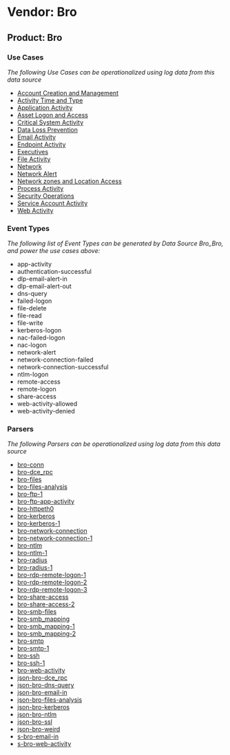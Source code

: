Vendor: Bro
===========
Product: Bro
------------

### Use Cases

_The following Use Cases can be operationalized using log data from this data source_

* [Account Creation and Management](usecase_account_creation_and_management.md)
* [Activity Time  and Type](usecase_activity_time__and_type.md)
* [Application Activity](usecase_application_activity.md)
* [Asset Logon and Access](usecase_asset_logon_and_access.md)
* [Critical System Activity](usecase_critical_system_activity.md)
* [Data Loss Prevention](usecase_data_loss_prevention.md)
* [Email Activity](usecase_email_activity.md)
* [Endpoint Activity](usecase_endpoint_activity.md)
* [Executives](usecase_executives.md)
* [File Activity](usecase_file_activity.md)
* [Network](usecase_network.md)
* [Network Alert](usecase_network_alert.md)
* [Network zones and Location Access](usecase_network_zones_and_location_access.md)
* [Process Activity](usecase_process_activity.md)
* [Security Operations](usecase_security_operations.md)
* [Service Account Activity](usecase_service_account_activity.md)
* [Web Activity](usecase_web_activity.md)


### Event Types

_The following list of Event Types can be generated by Data Source Bro_Bro, and power the use cases above:_

- app-activity
- authentication-successful
- dlp-email-alert-in
- dlp-email-alert-out
- dns-query
- failed-logon
- file-delete
- file-read
- file-write
- kerberos-logon
- nac-failed-logon
- nac-logon
- network-alert
- network-connection-failed
- network-connection-successful
- ntlm-logon
- remote-access
- remote-logon
- share-access
- web-activity-allowed
- web-activity-denied


### Parsers

_The following Parsers can be operationalized using log data from this data source_

* [bro-conn](parserContent_bro-conn.md)
* [bro-dce_rpc](parserContent_bro-dce_rpc.md)
* [bro-files](parserContent_bro-files.md)
* [bro-files-analysis](parserContent_bro-files-analysis.md)
* [bro-ftp-1](parserContent_bro-ftp-1.md)
* [bro-ftp-app-activity](parserContent_bro-ftp-app-activity.md)
* [bro-httpeth0](parserContent_bro-httpeth0.md)
* [bro-kerberos](parserContent_bro-kerberos.md)
* [bro-kerberos-1](parserContent_bro-kerberos-1.md)
* [bro-network-connection](parserContent_bro-network-connection.md)
* [bro-network-connection-1](parserContent_bro-network-connection-1.md)
* [bro-ntlm](parserContent_bro-ntlm.md)
* [bro-ntlm-1](parserContent_bro-ntlm-1.md)
* [bro-radius](parserContent_bro-radius.md)
* [bro-radius-1](parserContent_bro-radius-1.md)
* [bro-rdp-remote-logon-1](parserContent_bro-rdp-remote-logon-1.md)
* [bro-rdp-remote-logon-2](parserContent_bro-rdp-remote-logon-2.md)
* [bro-rdp-remote-logon-3](parserContent_bro-rdp-remote-logon-3.md)
* [bro-share-access](parserContent_bro-share-access.md)
* [bro-share-access-2](parserContent_bro-share-access-2.md)
* [bro-smb-files](parserContent_bro-smb-files.md)
* [bro-smb_mapping](parserContent_bro-smb_mapping.md)
* [bro-smb_mapping-1](parserContent_bro-smb_mapping-1.md)
* [bro-smb_mapping-2](parserContent_bro-smb_mapping-2.md)
* [bro-smtp](parserContent_bro-smtp.md)
* [bro-smtp-1](parserContent_bro-smtp-1.md)
* [bro-ssh](parserContent_bro-ssh.md)
* [bro-ssh-1](parserContent_bro-ssh-1.md)
* [bro-web-activity](parserContent_bro-web-activity.md)
* [json-bro-dce_rpc](parserContent_json-bro-dce_rpc.md)
* [json-bro-dns-query](parserContent_json-bro-dns-query.md)
* [json-bro-email-in](parserContent_json-bro-email-in.md)
* [json-bro-files-analysis](parserContent_json-bro-files-analysis.md)
* [json-bro-kerberos](parserContent_json-bro-kerberos.md)
* [json-bro-ntlm](parserContent_json-bro-ntlm.md)
* [json-bro-ssl](parserContent_json-bro-ssl.md)
* [json-bro-weird](parserContent_json-bro-weird.md)
* [s-bro-email-in](parserContent_s-bro-email-in.md)
* [s-bro-web-activity](parserContent_s-bro-web-activity.md)

